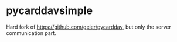 # pycarddavsimple
Hard fork of https://github.com/geier/pycarddav, but only the server communication part.
